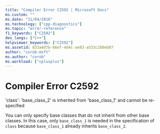 ```yaml
---
title: "Compiler Error C2592 | Microsoft Docs"
ms.custom: ""
ms.date: "11/04/2016"
ms.technology: ["cpp-diagnostics"]
ms.topic: "error-reference"
f1_keywords: ["C2592"]
dev_langs: ["C++"]
helpviewer_keywords: ["C2592"]
ms.assetid: 833a4d7b-66ef-4d4c-ae83-a533c2b0eb07
author: "corob-msft"
ms.author: "corob"
ms.workload: ["cplusplus"]
---
```

# Compiler Error C2592
'class': 'base_class_2' is inherited from 'base_class_1' and cannot be re-specified  
  
 You can only specify base classes that do not inherit from other base classes. In this case, only `base_class_1` is needed in the specification of `class` because `base_class_1` already inherits `base_class_2`.